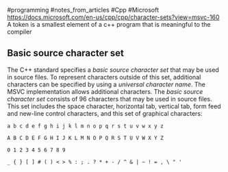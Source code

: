 
#programming #notes_from_articles #Cpp #Microsoft
<https://docs.microsoft.com/en-us/cpp/cpp/character-sets?view=msvc-160>
A token is a smallest element of a c++ program that is meaningful to the compiler

## Basic source character set

The C++ standard specifies a _basic source character set_ that may be used in source files. To represent characters outside of this set, additional characters can be specified by using a _universal character name_. The MSVC implementation allows additional characters. The _basic source character set_ consists of 96 characters that may be used in source files. This set includes the space character, horizontal tab, vertical tab, form feed and new-line control characters, and this set of graphical characters:

`a b c d e f g h i j k l m n o p q r s t u v w x y z`

`A B C D E F G H I J K L M N O P Q R S T U V W X Y Z`

`0 1 2 3 4 5 6 7 8 9`

`_ { } [ ] # ( ) < > % : ; . ? * + - / ^ & | ~ ! = , \ " '`